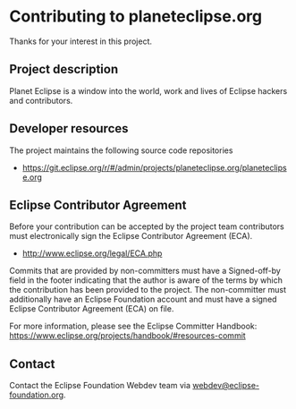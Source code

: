 # Contributing to planeteclipse.org

Thanks for your interest in this project.

## Project description

Planet Eclipse is a window into the world, work and lives of Eclipse hackers and contributors.

## Developer resources

The project maintains the following source code repositories

* https://git.eclipse.org/r/#/admin/projects/planeteclipse.org/planeteclipse.org

## Eclipse Contributor Agreement

Before your contribution can be accepted by the project team contributors must
electronically sign the Eclipse Contributor Agreement (ECA).

* http://www.eclipse.org/legal/ECA.php

Commits that are provided by non-committers must have a Signed-off-by field in
the footer indicating that the author is aware of the terms by which the
contribution has been provided to the project. The non-committer must
additionally have an Eclipse Foundation account and must have a signed Eclipse
Contributor Agreement (ECA) on file.

For more information, please see the Eclipse Committer Handbook:
https://www.eclipse.org/projects/handbook/#resources-commit

## Contact

Contact the Eclipse Foundation Webdev team via webdev@eclipse-foundation.org.
